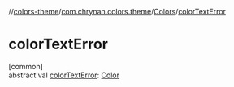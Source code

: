 //[colors-theme](../../../index.md)/[com.chrynan.colors.theme](../index.md)/[Colors](index.md)/[colorTextError](color-text-error.md)

# colorTextError

[common]\
abstract val [colorTextError](color-text-error.md): [Color](../../../../colors-core/colors-core/com.chrynan.colors/-color/index.md)
